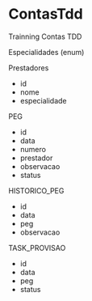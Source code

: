 # ContasTdd
Trainning Contas TDD

Especialidades (enum)

Prestadores
- id
- nome
- especialidade

PEG
- id
- data
- numero
- prestador
- observacao
- status

HISTORICO_PEG
- id
- data
- peg
- observacao

TASK_PROVISAO
- id
- data
- peg
- status

